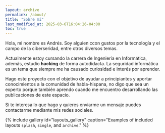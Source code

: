 ```yaml
---
layout: archive
permalink: /about/
title: "Sobre mí"
last_modified_at: 2025-03-6T16:04:26-04:00
toc: true
---
```


Hola, mi nombre es Andrés. Soy alguien ccon gustos por la tecnología y el campo de la ciberseridad, entre otros diversos temas.

Actualmente estoy cursando la carrera de Ingeniería en Informática, además, estudio **hacking** de forma autodidacta. La seguridad informática es un tema que siempre me ha causado curiosidad e interés por aprender.

Hago este proyecto con el objetivo de ayudar a principiantes y aportar conocimientos a la comunidad de habla-hispana, no digo que sea un experto porque también aprendo cuando me encuentro desarrollando las publicaciones de este espacio.

Si te interesa lo que hago y quieres enviarme un mensaje puedes contactarme mediante mis redes sociales.

{% include gallery id="layouts_gallery" caption="Examples of included layouts `splash`, `single`, and `archive`." %}



